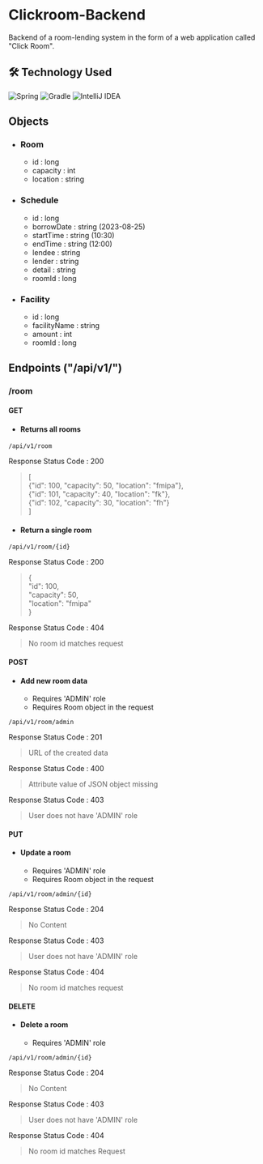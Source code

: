 # Clickroom-Backend
Backend of a room-lending system in the form of a web application called "Click Room".

## 🛠️ Technology Used
![Spring](https://img.shields.io/badge/spring-%236DB33F.svg?style=for-the-badge&logo=spring&logoColor=white)
![Gradle](https://img.shields.io/badge/Gradle-02303A.svg?style=for-the-badge&logo=Gradle&logoColor=white)
![IntelliJ IDEA](https://img.shields.io/badge/IntelliJIDEA-000000.svg?style=for-the-badge&logo=intellij-idea&logoColor=white)

## Objects
- ### Room
    - id : long
    - capacity : int
    - location : string
- ### Schedule
    - id : long
    - borrowDate : string (2023-08-25)
    - startTime : string (10:30)
    - endTime : string (12:00)
    - lendee : string
    - lender : string
    - detail : string
    - roomId : long
- ### Facility
    - id : long
    - facilityName : string
    - amount : int
    - roomId : long

## Endpoints ("/api/v1/")
### /room

#### GET

* #### Returns all rooms
```
/api/v1/room
```
Response Status Code : 200
> [  
> {"id": 100, "capacity": 50, "location": "fmipa"},  
> {"id": 101, "capacity": 40, "location": "fk"},  
> {"id": 102, "capacity": 30, "location": "fh"}  
> ]

* #### Return a single room
```
/api/v1/room/{id}
```
Response Status Code : 200
> {  
> "id": 100,   
> "capacity": 50,   
> "location": "fmipa"   
> }

Response Status Code : 404
> No room id matches request

#### POST

* #### Add new room data
    - Requires 'ADMIN' role
    - Requires Room object in the request
```
/api/v1/room/admin
```
Response Status Code : 201
> URL of the created data

Response Status Code : 400
>  Attribute value of JSON object missing

Response Status Code : 403
>   User does not have 'ADMIN' role

#### PUT

* #### Update a room
    - Requires 'ADMIN' role
    - Requires Room object in the request
```
/api/v1/room/admin/{id}
```
Response Status Code : 204
> No Content

Response Status Code : 403
> User does not have 'ADMIN' role

Response Status Code : 404
> No room id matches request

#### DELETE

* #### Delete a room
    - Requires 'ADMIN' role
```
/api/v1/room/admin/{id}
```
Response Status Code : 204
> No Content

Response Status Code : 403
> User does not have 'ADMIN' role

Response Status Code : 404
> No room id matches Request